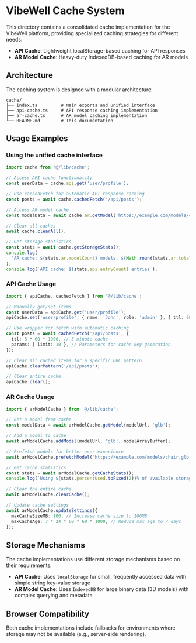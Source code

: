 # VibeWell Cache System

This directory contains a consolidated cache implementation for the VibeWell platform, providing specialized caching strategies for different needs:

- **API Cache**: Lightweight localStorage-based caching for API responses
- **AR Model Cache**: Heavy-duty IndexedDB-based caching for AR models

## Architecture

The caching system is designed with a modular architecture:

```
cache/
├── index.ts         # Main exports and unified interface
├── api-cache.ts     # API response caching implementation
├── ar-cache.ts      # AR model caching implementation
└── README.md        # This documentation
```

## Usage Examples

### Using the unified cache interface

```typescript
import cache from '@/lib/cache';

// Access API cache functionality
const userData = cache.api.get('user/profile');

// Use cachedFetch for automatic API response caching
const posts = await cache.cachedFetch('/api/posts');

// Access AR model cache
const modelData = await cache.ar.getModel('https://example.com/models/chair.glb', 'glb');

// Clear all caches
await cache.clearAll();

// Get storage statistics
const stats = await cache.getStorageStats();
console.log(
  `AR cache: ${stats.ar.modelCount} models, ${Math.round(stats.ar.totalSize / 1024 / 1024)}MB`,
);
console.log(`API cache: ${stats.api.entryCount} entries`);
```

### API Cache Usage

```typescript
import { apiCache, cachedFetch } from '@/lib/cache';

// Manually get/set items
const userData = apiCache.get('user/profile');
apiCache.set('user/profile', { name: 'John', role: 'admin' }, { ttl: 60 * 1000 });

// Use wrapper for fetch with automatic caching
const posts = await cachedFetch('/api/posts', {
  ttl: 5 * 60 * 1000, // 5 minute cache
  params: { limit: 10 }, // Parameters for cache key generation
});

// Clear all cached items for a specific URL pattern
apiCache.clearPattern('/api/posts');

// Clear entire cache
apiCache.clear();
```

### AR Cache Usage

```typescript
import { arModelCache } from '@/lib/cache';

// Get a model from cache
const modelData = await arModelCache.getModel(modelUrl, 'glb');

// Add a model to cache
await arModelCache.addModel(modelUrl, 'glb', modelArrayBuffer);

// Prefetch models for better user experience
await arModelCache.prefetchModel('https://example.com/models/chair.glb', 'glb');

// Get cache statistics
const stats = await arModelCache.getCacheStats();
console.log(`Using ${stats.percentUsed.toFixed(2)}% of available storage`);

// Clear the entire cache
await arModelCache.clearCache();

// Update cache settings
await arModelCache.updateSettings({
  maxCacheSizeMB: 100, // Increase cache size to 100MB
  maxCacheAge: 7 * 24 * 60 * 60 * 1000, // Reduce max age to 7 days
});
```

## Storage Mechanisms

The cache implementations use different storage mechanisms based on their requirements:

- **API Cache**: Uses `localStorage` for small, frequently accessed data with simple string key-value storage
- **AR Model Cache**: Uses `IndexedDB` for large binary data (3D models) with complex querying and metadata

## Browser Compatibility

Both cache implementations include fallbacks for environments where storage may not be available (e.g., server-side rendering).
